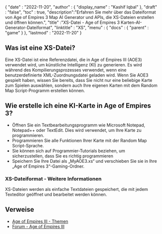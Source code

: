 {
  "date" : "2022-11-20",
  "author" : {
    "display_name" : "Kashif Iqbal"
},
  "draft" : "false",
  "toc" : true,
  "description":"Erfahren Sie mehr über das Dateiformat von Age of Empires 3 Map AI Generator und APIs, die XS-Dateien erstellen und öffnen können.",
  "title" :"XS-Datei - Age of Empires 3 Karten-AI-Generator-Dateiformat",
  "linktitle" : "XS",
  "menu" : {
    "docs" : {
      "parent" : "game"
}
},
  "lastmod" : "2022-11-20"
}

## Was ist eine XS-Datei?

Eine XS-Datei ist eine Referenzdatei, die in Age of Empires III (AOE3) verwendet wird, um künstliche Intelligenz (KI) zu generieren. Es wird während des Kompilierungsprozesses verwendet, wenn eine benutzerdefinierte XML-Zuordnungsdatei geladen wird. Wenn Sie AOE3 gespielt haben, wissen Sie bereits, dass Sie nicht nur eine beliebige Karte zum Spielen auswählen, sondern auch Ihre eigenen Karten mit dem Random Map Script-Programm erstellen können.

## Wie erstelle ich eine KI-Karte in Age of Empires 3?

* Öffnen Sie ein Textbearbeitungsprogramm wie Microsoft Notepad, Notepad++ oder TextEdit. Dies wird verwendet, um Ihre Karte zu programmieren.
* Programmieren Sie alle Funktionen Ihrer Karte mit der Random Map Script-Sprache.
* Sie können sich auf Programmier-Tutorials beziehen, um sicherzustellen, dass Sie es richtig programmieren
* Speichern Sie Ihre Datei als „MyAOE3.xs“ und verschieben Sie sie in Ihre „Age of Empires 3“-Gaming-Ordner.

### XS-Dateiformat - Weitere Informationen

XS-Dateien werden als einfache Textdateien gespeichert, die mit jedem Texteditor geöffnet und bearbeitet werden können.

## Verweise

* [Age of Empires III - Themen](https://github.com/topics/aoe)
* [Forum - Age of Empires III](https://forums.ageofempires.com/t/please-make-the-ai-fight-for-map-control-and-resources-long-post-but-worth-it/176307)

